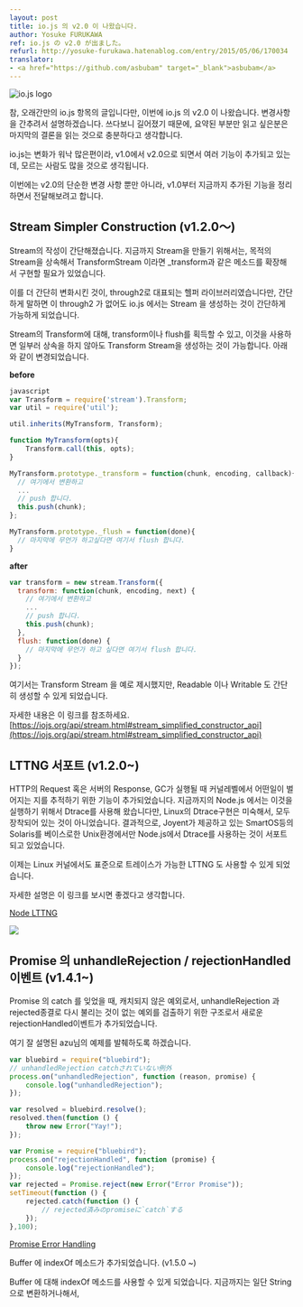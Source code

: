 ```yaml
---
layout: post
title: io.js 의 v2.0 이 나왔습니다.
author: Yosuke FURUKAWA
ref: io.js の v2.0 が出ました。
refurl: http://yosuke-furukawa.hatenablog.com/entry/2015/05/06/170034
translator:
- <a href="https://github.com/asbubam" target="_blank">asbubam</a>
---
```


<!--
https://hexi.pics/resize/w/462/h/462/e03baa40377a8e562cb376199c6e3721.png
さてさて、久しぶりのio.js エントリですが、この度 io.js の v2.0 が出ました。
変更点をかいつまんで説明しましょう。書いてたら長くなってしまったので、サマリだけでいい人は最後のまとめを読むだけでいいと思います。

io.js は変化がものすごく激しく、v1.0 から v2.0 が入るまでに色んな機能が入っているんですが、知らない人も多いかと思います。

今回は v2.0 の単なる変更点だけじゃなくて、 v1.0 から今までで入った機能をサマリつつ伝えていこうかと思います。
-->

![io.js logo](https://hexi.pics/resize/w/462/h/462/e03baa40377a8e562cb376199c6e3721.png)

참, 오래간만의 io.js 항목의 글입니다만, 이번에 io.js 의 v2.0 이 나왔습니다.
변경사항을 간추려서 설명하겠습니다. 쓰다보니 길어졌기 때문에, 요약된 부분만 읽고 싶은분은 마지막의 결론을 읽는 것으로 충분하다고 생각합니다.

io.js는 변화가 워낙 많은편이라, v1.0에서 v2.0으로 되면서 여러 기능이 추가되고 있는데, 모르는 사람도 많을 것으로 생각됩니다. 

이번에는 v2.0의 단순한 변경 사항 뿐만 아니라, v1.0부터 지금까지 추가된 기능을 정리하면서 전달해보려고 합니다.

<!--
Stream Simpler Construction (v1.2.0〜)

Stream の作成が簡単になりました。今までStreamを作るためには、目的のStreamを継承して、TransformStreamであれば _transform のようなメソッドを拡張して実現する必要がありました。

これをより簡単にしたものが through2 に代表されるヘルパライブラリでしたが、簡単にいえばこの through2 がなくても io.js では Stream を作るのが簡単にできるようになりました。

StreamのTransformに対して、transformやflushを取ることができ、これを使うとわざわざ継承をしなくてもTransform Streamを作ることが可能です。下記のようになりました。
-->

Stream Simpler Construction (v1.2.0〜)
----
Stream의 작성이 간단해졌습니다. 지금까지 Stream을 만들기 위해서는, 목적의 Stream을 상속해서 TransformStream 이라면 _transform과 같은 메소드를 확장해서 구현할 필요가 있었습니다. 

이를 더 간단히 변화시킨 것이, through2로 대표되는 헬퍼 라이브러리였습니다만, 간단하게 말하면 이 through2 가 없어도 io.js 에서는 Stream 을 생성하는 것이 간단하게 가능하게 되었습니다.

Stream의 Transform에 대해, transform이나 flush를 획득할 수 있고, 이것을 사용하면 일부러 상속을 하지 않아도 Transform Stream을 생성하는 것이 가능합니다. 아래와 같이 변경되었습니다.

<!--
before

var Transform = require('stream').Transform;
var util = require('util');

util.inherits(MyTransform, Transform);

function MyTransform(opts){
    Transform.call(this, opts);
}

MyTransform.prototype._transform = function(chunk, encoding, callback){
  // ここで 変換して
  ...
  // pushする
  this.push(chunk);
};

MyTransform.prototype._flush = function(done){
  // 最後に何かしたければここで flush する
};
after

var transform = new stream.Transform({
  transform: function(chunk, encoding, next) {
    // ここで 変換して
    
    ...
    // pushする
    this.push(chunk);
  },
  flush: function(done) {
    // 最後に何かしたければここで flush する
  }
});
-->

**before**
~~~javascript
javascript
var Transform = require('stream').Transform;
var util = require('util');

util.inherits(MyTransform, Transform);

function MyTransform(opts){
    Transform.call(this, opts);
}

MyTransform.prototype._transform = function(chunk, encoding, callback){
  // 여기에서 변환하고
  ...
  // push 합니다.
  this.push(chunk);
};

MyTransform.prototype._flush = function(done){
  // 마지막에 무언가 하고싶다면 여기서 flush 합니다.
}
~~~

**after**
~~~javascript
var transform = new stream.Transform({
  transform: function(chunk, encoding, next) {
    // 여기에서 변환하고
    ...
    // push 합니다.
    this.push(chunk);
  },
  flush: function(done) {
    // 마지막에 무언가 하고 싶다면 여기서 flush 합니다.
  }
});
~~~

<!--
ここでは Transform Stream で例を示しましたが、 Readable や Writable も簡単に作れるようになりました。
詳しくはコチラを見てください。
https://iojs.org/api/stream.html#stream_simplified_constructor_api
-->

여기서는 Transform Stream 을 예로 제시했지만, Readable 이나 Writable 도 간단히 생성할 수 있게 되었습니다.

자세한 내용은 이 링크를 참조하세요.
[https://iojs.org/api/stream.html#stream_simplified_constructor_api](https://iojs.org/api/stream.html#stream_simplified_constructor_api)

<!--
LTTNG サポート (v1.2.0〜)

HTTP のリクエストやサーバのレスポンス、GCの実行といった時にカーネルのレベルで何が起きているかを追うための機能が追加されています。今までの Node.js ではこれを行うのに Dtrace を使っていましたが、LinuxのDtrace実装は若く、全てが実装されているわけではありませんでした。結果として、 Joyentが提供している SmartOS等のSolarisをベースにしたUnix環境でしかNode.jsでDtraceを使うのはサポートされていませんでした。

これからは Linux カーネルでも標準でトレース可能な LTTNG も使えるようになりました。
詳しくはここを見てもらえるといいかと。

Node LTTNG
-->

LTTNG 서포트 (v1.2.0~)
----
HTTP의 Request 혹은 서버의 Response, GC가 실행될 때 커널레벨에서 어떤일이 벌어지는 지를 추적하기 위한 기능이 추가되었습니다. 지금까지의 Node.js 에서는 이것을 실행하기 위해서 Dtrace를 사용해 왔습니다만, Linux의 Dtrace구현은 미숙해서, 모두 장착되어 있는 것이 아니었습니다. 결과적으로, Joyent가 제공하고 있는 SmartOS등의 Solaris를 베이스로한 Unix환경에서만 Node.js에서 Dtrace를 사용하는 것이 서포트 되고 있었습니다.

이제는 Linux 커널에서도 표준으로 트레이스가 가능한 LTTNG 도 사용할 수 있게 되었습니다.

자세한 설명은 이 링크를 보시면 좋겠다고 생각합니다.

[Node LTTNG](http://nearform.github.io/tracing-node-lttng-nodejsdublin/)

![](http://nearform.github.io/tracing-node-lttng-nodejsdublin/pictures/demo.gif)

<!--
Promise の unhandledRejection / rejectionHandled イベント (v1.4.1〜)

Promise の catch を忘れた時に、 キャッチされていない例外として、 unhandledRejection と rejected 済みでもう呼ばれることがない例外を検出するための仕組みとして、 新しくrejectionHandledイベントが追加されました。

こちら、 azuさんの資料が詳しいので抜粋させてもらいます。

var bluebird = require("bluebird");
// unhandledRejection catchされていない例外
process.on("unhandledRejection", function (reason, promise) {
    console.log("unhandledRejection");
});

var resolved = bluebird.resolve();
resolved.then(function () {
    throw new Error("Yay!");
});
var Promise = require("bluebird");
process.on("rejectionHandled", function (promise) {
    console.log("rejectionHandled");
});
var rejected = Promise.reject(new Error("Error Promise"));
setTimeout(function () {
    rejected.catch(function () {
        // rejected済みのpromiseに`catch`する
    });
},100);
Promise Error Handling
-->

Promise 의 unhandleRejection / rejectionHandled 이벤트 (v1.4.1~)
----
Promise 의 catch 를 잊었을 때, 캐치되지 않은 예외로서, unhandleRejection 과 rejected종결로 다시 불리는 것이 없는 예외를 검출하기 위한 구조로서 새로운 rejectionHandled이벤트가 추가되었습니다.

여기 잘 설명된 azu님의 예제를 발췌하도록 하겠습니다.

~~~javascript
var bluebird = require("bluebird");
// unhandledRejection catchされていない例外
process.on("unhandledRejection", function (reason, promise) {
    console.log("unhandledRejection");
});

var resolved = bluebird.resolve();
resolved.then(function () {
    throw new Error("Yay!");
});
~~~

~~~javascript
var Promise = require("bluebird");
process.on("rejectionHandled", function (promise) {
    console.log("rejectionHandled");
});
var rejected = Promise.reject(new Error("Error Promise"));
setTimeout(function () {
    rejected.catch(function () {
        // rejected済みのpromiseに`catch`する
    });
},100);
~~~
[Promise Error Handling](http://azu.github.io/slide/error-handling/promise-error-handling.html)


<!--
Buffer に indexOf メソッドが追加されました。 (v1.5.0 〜)

Buffer に対して indexOf メソッドを使えるようになりました。これまでは 一旦 String にしたりしてから、中身の文字列を検索する必要がありましたが、その必要がなくなりました。

before

var fs = require('fs');

// ./foo.txt => yosuke furukawa
fs.readFile(__dirname + '/foo.txt', function(err, buf){
  var str = buf.toString();
  console.log(str.indexOf('furukawa')); // 7
});
after

var fs = require('fs');

// ./foo.txt => yosuke furukawa
fs.readFile(__dirname + '/foo.txt', function(err, buf){
  console.log(buf.indexOf('furukawa')); // 7
});

詳しくはコチラ。

https://iojs.org/api/buffer.html#buffer_buf_indexof_value_byteoffset
-->

Buffer 에 indexOf 메소드가 추가되었습니다. (v1.5.0 ~)

Buffer 에 대해 indexOf 메소드를 사용할 수 있게 되었습니다. 지금까지는 일단 String 으로 변환하거나해서, 

<!--
node のコマンドに --require オプションで preload モジュールを渡せるようになりました。 (v1.6.0〜)

$ node --require ./a.js b.js
事前にpreloadしておきたい場合に使えます。

process.nextTick に複数の引数を渡せるようになりました。 (v1.8.0〜)

var obj = {};

process.nextTick(function(a, b) {
  assert.equal(a, 42);
  assert.equal(b, obj);
}, 42, obj);
この変更によって、process.nextTick の callback に任意の引数を渡すことができるようになりました。
APIが setTimeoutやsetIntervalと似るようになりました。

REPL に history save 機能が追加 (v2.0〜)

REPL の magic mode と呼ばれる機能が追加されています。これは、環境引数NODE_REPL_HISTORY_FILEを指定することでREPLを終了させても、次回の起動時に自分が実行したreplの内容を記憶してくれる機能です。いわゆる、 REPL の history save 機能ですね。

$ NODE_REPL_HISTORY_FILE=~/.node_history iojs
> var fs = require('fs');
> fs.readFile;
# Ctrl-D


$ NODE_REPL_HISTORY_FILE=~/.node_history iojs
> # push up button
> fs.readFile;
これは NODE_REPL_HISTORY_FILEを指定しないといけなくて、必ず有効にはなりません。
僕は .zshrc に以下のように書くことで対応しています。

# iojs
alias iojs-repl="NODE_REPL_HISTORY_SIZE=Infinity NODE_REPL_HISTORY_FILE=~/.node_history iojs"
こうするとiojs-replで実行するときにはhistoryが有効になります。

詳しくはコチラ
https://iojs.org/api/repl.html#repl_repl

ES6でデフォルトで使える構文が追加 (v2.0〜)

僕が少し前に作ったiojsの新機能紹介リポジトリにも書きましたが、日本語で説明を加えていきます。

class

クラスがデフォルトで使えるようになりました。

// strict mode needed
'use strict';

class Animal {
  constructor(name) {
    this.name = name
  }

  say() {
    // unimplemented
  }
}

class Cat extends Animal {
  say() {
    console.log(`${this.name} < meow`);
  }
}

var cat = new Cat('Mike');
cat.say(); // Mike < meow
これはかなり重要で、 io.js v2.0 を使っている分には util.inherits のような継承のためのヘルパメソッドは不要になるし、ビルドインクラスを継承するのにも使えます。
enhanced object literals (v2.0〜)

Object のリテラルに拡張が加わりました。 以下のように key と value が一緒の時は省略して記述することができるようになります。

'use strict';
// class
class Person {
  constructor(name, age) {
    this.name = name
    this.age = age
  }
 getInfo() {
    let name = this.name;
    let age = this.age;
    let nextAge = this.age + 1;
    // enhanced object literal
    return {
      name,
      age,
      nextAge
    };
  }
}

var bob = new Person('bob', 15);

console.log(bob.getInfo()); // { name: 'bob', age: 15, nextAge: 16 }
Rest パラメータが --harmony-rest-parameters オプション付きで有効になりました。

harmony option 付きで Rest パラメータが追加されました。

// Rest parameters
function max(...args) {
  // rest parameter is not Array-like object, that is just array.
  console.log(Array.isArray(args))  // true
  console.log(args.length)          // 6

  var max = args.reduce(function(max, n) { 
    return n > max ? n : max;
  });
  return max;
}

var maxNum = max(5, 15, 10, 1, 4, 5);
console.log(maxNum); // 15
実行するには下記のようにします。

$ iojs --harmony-rest-parameters es6/rest_params/rest.js
Computed property names が --harmony-computed-property-names オプション付きで有効になりました。

harmony オプション付きで、Computed property names が使えるようになりました。

var i = 0;
var a = {
  ["foo" + ++i]: i,
  ["foo" + ++i]: i,
  ["foo" + ++i]: i
};

console.log(a.foo1); // 1
console.log(a.foo2); // 2
console.log(a.foo3); // 3

var param = 'size';
var config = {
  [param]: 12,
  ["mobile" + param.charAt(0).toUpperCase() + param.slice(1)]: 4
};

console.log(config);
以下のように実行します。

$ iojs --harmony-computed-property-names es6/computed_property/computedProps.js
Strong mode がサポートされました。 (v2.0〜)

今、 Google の v8 チームは色んな試みをしているのですが、 StrongScriptと呼ばれる試みをしています。
これは、JavaScriptの自由度の高い構文 (var, arguments, ==, delete, for-in 等)をなるべく deprecated にして、ES6 を含めた最新の構文(let, ...args, ===, Map, for-of)に書き換えるための試みです。

この StrongScript は コードの先頭に 'use strong' ディレクティブを付けることで Strong Mode になり、実行されます。
ちょうど 'use strict' で Strict Mode にするのと同様です。

今回のio.js v2.0 からこの Strong Mode が --strong_mode オプション付きで使えるようになりました。

※ ちなみにまだまだ実験的な試みなので、本番環境で使うのは推奨できません。

var => let/const

'use strong';

var a = 'hoge';
$ iojs --strong_mode strong_mode/vars.js

/Users/yosuke/iojs_v2_features/strong_mode/vars.js:3
var a = 'hoge';
^^^
SyntaxError: Please don't use 'var' in strong mode, use 'let' or 'const' instead
    at exports.runInThisContext (vm.js:53:16)
    at Module._compile (module.js:411:25)
    at Object.Module._extensions..js (module.js:446:10)
    at Module.load (module.js:353:32)
    at Function.Module._load (module.js:308:12)
    at Function.Module.runMain (module.js:469:10)
    at startup (node.js:124:18)
    at node.js:882:3
arguments => ...args

'use strong';

function some() {
  let args = Array.prototype.slice.call(arguments);
}

some();
$ iojs --strong_mode strong_mode/arguments.js
/Users/yosuke/iojs_v2_features/strong_mode/arguments.js:4
  let args = Array.prototype.slice.call(arguments);
                                        ^^^^^^^^^
SyntaxError: Please don't use 'arguments' in strong mode, use '...args' instead
    at exports.runInThisContext (vm.js:53:16)
    at Module._compile (module.js:411:25)
    at Object.Module._extensions..js (module.js:446:10)
    at Module.load (module.js:353:32)
    at Function.Module._load (module.js:308:12)
    at Function.Module.runMain (module.js:469:10)
    at startup (node.js:124:18)
    at node.js:882:3
eqeq => eqeqeq

'use strong';

if ('a' == 'a') {
}
$ iojs --strong_mode strong_mode/eqeq.js

/Users/yosuke/iojs_v2_features/strong_mode/eqeq.js:3
if ('a' == 'a') {
        ^^
SyntaxError: Please don't use '==' or '!=' in strong mode, use '===' or '!==' instead
    at exports.runInThisContext (vm.js:53:16)
    at Module._compile (module.js:411:25)
    at Object.Module._extensions..js (module.js:446:10)
    at Module.load (module.js:353:32)
    at Function.Module._load (module.js:308:12)
    at Function.Module.runMain (module.js:469:10)
    at startup (node.js:124:18)
    at node.js:882:3
propertyの削除に対して、 delete を使わず、 Map/Setを使う

'use strong';
let obj = { key: 'value'};
delete obj.key;
console.log(obj);
$ iojs --strong_mode strong_mode/delete.js
/Users/yosuke/iojs_v2_features/strong_mode/delete.js:5
delete obj.key;
           ^^^
SyntaxError: Please don't use 'delete' in strong mode, use maps or sets instead
    at exports.runInThisContext (vm.js:53:16)
    at Module._compile (module.js:411:25)
    at Object.Module._extensions..js (module.js:446:10)
    at Module.load (module.js:353:32)
    at Function.Module._load (module.js:308:12)
    at Function.Module.runMain (module.js:469:10)
    at startup (node.js:124:18)
    at node.js:882:3
for-in => for-of

'use strong';

for (let k in [1, 2, 3]) {
  console.log(k);
}
$ iojs --strong_mode strong_mode/for.js
/Users/yosuke/iojs_v2_features/strong_mode/for.js:3
for (let k in [1, 2, 3]) {
           ^^
SyntaxError: Please don't use 'for'-'in' loops in strong mode, use 'for'-'of' instead
    at exports.runInThisContext (vm.js:53:16)
    at Module._compile (module.js:411:25)
    at Object.Module._extensions..js (module.js:446:10)
    at Module.load (module.js:353:32)
    at Function.Module._load (module.js:308:12)
    at Function.Module.runMain (module.js:469:10)
    at startup (node.js:124:18)
    at node.js:882:3
幅広い環境のサポート (v1.4.0, v1.6.0, v1.8.0 )

今回、かなりビルド環境に気合が入っていて、幅広い環境でバイナリが提供されています。 Node.js の時は、 darwin(osx), linux, sunos(solaris), windows のバイナリが提供されるだけでしたが(それでもかなり素晴らしいけど)、 io.js からは ARM v6, v7も含めたかなり多くの環境でバイナリが提供されています。

binaryは提供されていませんが、 Android でも動くためのビルドオプションがあったり、SmartOS、FreeBSDでも動くためのオプションが提供されています。

また色んなOSの仮想環境を構築し、そこの上でテストを実行しています。どこかの環境でエラーがあったらすぐに分かるようになっています。

https://jenkins-iojs.nodesource.com/job/iojs+any-pr+multi/
依存ライブラリ関連 (v2.0.0〜)

v8が 4.2 になった

v8が新しくなったので、JavaScriptの最適化やES6の機能が増えました。これに関しては先ほど紹介しました。
また、v8がアップグレードされたことで、V8のAPI が更新され、 Native Module も変更が必要になりました。
つまり、古いNative moduleのままでは動かなくなってしまいました。

現時点で v2.0 では動かないモジュール一覧に関しては以下のissueをご一読ください。

github.com

nan の更新を行うだけでいけるモジュールも多いので、忘れているモジュールに関しては、 今のところ nan を更新して pull request で教えてあげればいいかと思います。
ただ毎回 v8 が更新されるだけで動かなくなるモジュールがたくさんあると困るので、 nan を core に入れる提案もされています。

OpenSSL v1.0.2a になった

OpenSSL が v1.0.2a になり、 crypto の性能が改善されました。
この辺りの記事が詳しいです。*1

github.com
http-parser v2.5.0 になった

http-parserがやっと最新になりました。一旦 http-parser は v2.4になった後、バグが見つかりrevertされましたが、そのバグが修正され、高速化されたhttp-parserが使えるようになりました。

libuv が v1.4.2 になった

libuv が新しくなりました。 windows/linuxでのバグ修正や ARM でも動くようにするための修正などが含まれています。

npm が v2.9.0 になった

npm も新しくなりました。翻訳があるのでそこを見ておくと良いかもしれません。

medium.com


まとめ (v1.0 〜 v2.0の違い)

Streamを簡単に作れるようになった
LTTNG のサポート
Promise の unhandledRejection / rejectionHandled イベント
Buffer の indexOf メソッドを追加
node --require オプション追加
repl に history をsaveするモードが追加
v8 が新しくなり、 class, object リテラルの拡張 etcとStrong Mode が追加
ARMを初めとする バイナリの提供と幅広い環境のサポート
依存ライブラリの刷新による性能向上、バグ修正など
結び

さて、今回ざざっと v1.0 から今までの変更をお伝えしました。これらの変更は日本語の記事であれば、

blog.iojs.jp

にまとまっています*2。

変化の激しい io.js を追うのは大変ですが、この記事を毎週少しでも読んでおいてもらえると助けになると思います。
(毎週週末の時間を削って、翻訳している翻訳チームを助けてもらえるとありがたいです。)

また、コアチームは今は v3.0 に向けて動き出しています。僕もちょっとずつ改善を入れています。この変化を楽しみながら貢献できるといいなと思います。

*1:大津さんが書いてくれました。 大津さん ++

*2:いつも翻訳してくれる @watilde さん、 @jgs さん、 @kosamari さんに感謝です。
-->

